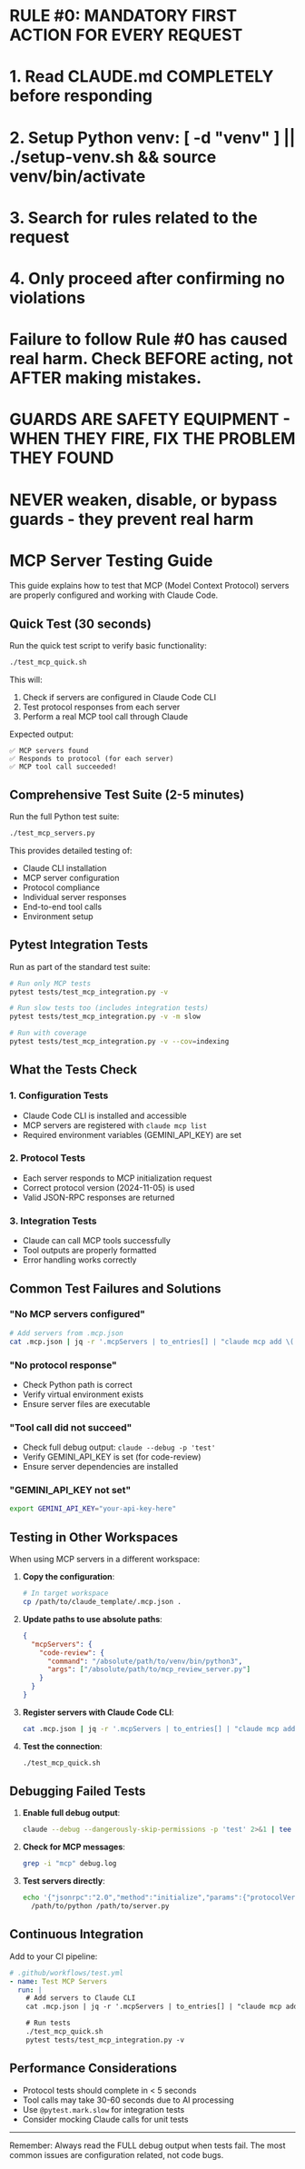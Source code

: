 # RULE #0: MANDATORY FIRST ACTION FOR EVERY REQUEST
# 1. Read CLAUDE.md COMPLETELY before responding
# 2. Setup Python venv: [ -d "venv" ] || ./setup-venv.sh && source venv/bin/activate
# 3. Search for rules related to the request
# 4. Only proceed after confirming no violations
# Failure to follow Rule #0 has caused real harm. Check BEFORE acting, not AFTER making mistakes.
#
# GUARDS ARE SAFETY EQUIPMENT - WHEN THEY FIRE, FIX THE PROBLEM THEY FOUND
# NEVER weaken, disable, or bypass guards - they prevent real harm

# MCP Server Testing Guide

This guide explains how to test that MCP (Model Context Protocol) servers are properly configured and working with Claude Code.

## Quick Test (30 seconds)

Run the quick test script to verify basic functionality:

```bash
./test_mcp_quick.sh
```

This will:
1. Check if servers are configured in Claude Code CLI
2. Test protocol responses from each server
3. Perform a real MCP tool call through Claude

Expected output:
```
✅ MCP servers found
✅ Responds to protocol (for each server)
✅ MCP tool call succeeded!
```

## Comprehensive Test Suite (2-5 minutes)

Run the full Python test suite:

```bash
./test_mcp_servers.py
```

This provides detailed testing of:
- Claude CLI installation
- MCP server configuration
- Protocol compliance
- Individual server responses
- End-to-end tool calls
- Environment setup

## Pytest Integration Tests

Run as part of the standard test suite:

```bash
# Run only MCP tests
pytest tests/test_mcp_integration.py -v

# Run slow tests too (includes integration tests)
pytest tests/test_mcp_integration.py -v -m slow

# Run with coverage
pytest tests/test_mcp_integration.py -v --cov=indexing
```

## What the Tests Check

### 1. **Configuration Tests**
- Claude Code CLI is installed and accessible
- MCP servers are registered with `claude mcp list`
- Required environment variables (GEMINI_API_KEY) are set

### 2. **Protocol Tests**
- Each server responds to MCP initialization request
- Correct protocol version (2024-11-05) is used
- Valid JSON-RPC responses are returned

### 3. **Integration Tests**
- Claude can call MCP tools successfully
- Tool outputs are properly formatted
- Error handling works correctly

## Common Test Failures and Solutions

### "No MCP servers configured"
```bash
# Add servers from .mcp.json
cat .mcp.json | jq -r '.mcpServers | to_entries[] | "claude mcp add \(.key) \(.value.command) \(.value.args | join(" "))"' | bash
```

### "No protocol response"
- Check Python path is correct
- Verify virtual environment exists
- Ensure server files are executable

### "Tool call did not succeed"
- Check full debug output: `claude --debug -p 'test'`
- Verify GEMINI_API_KEY is set (for code-review)
- Ensure server dependencies are installed

### "GEMINI_API_KEY not set"
```bash
export GEMINI_API_KEY="your-api-key-here"
```

## Testing in Other Workspaces

When using MCP servers in a different workspace:

1. **Copy the configuration**:
   ```bash
   # In target workspace
   cp /path/to/claude_template/.mcp.json .
   ```

2. **Update paths to use absolute paths**:
   ```json
   {
     "mcpServers": {
       "code-review": {
         "command": "/absolute/path/to/venv/bin/python3",
         "args": ["/absolute/path/to/mcp_review_server.py"]
       }
     }
   }
   ```

3. **Register servers with Claude Code CLI**:
   ```bash
   cat .mcp.json | jq -r '.mcpServers | to_entries[] | "claude mcp add \(.key) \(.value.command) \(.value.args | join(" "))"' | bash
   ```

4. **Test the connection**:
   ```bash
   ./test_mcp_quick.sh
   ```

## Debugging Failed Tests

1. **Enable full debug output**:
   ```bash
   claude --debug --dangerously-skip-permissions -p 'test' 2>&1 | tee debug.log
   ```

2. **Check for MCP messages**:
   ```bash
   grep -i "mcp" debug.log
   ```

3. **Test servers directly**:
   ```bash
   echo '{"jsonrpc":"2.0","method":"initialize","params":{"protocolVersion":"2024-11-05"},"id":1}' | \
     /path/to/python /path/to/server.py
   ```

## Continuous Integration

Add to your CI pipeline:

```yaml
# .github/workflows/test.yml
- name: Test MCP Servers
  run: |
    # Add servers to Claude CLI
    cat .mcp.json | jq -r '.mcpServers | to_entries[] | "claude mcp add \(.key) \(.value.command) \(.value.args | join(" "))"' | bash

    # Run tests
    ./test_mcp_quick.sh
    pytest tests/test_mcp_integration.py -v
```

## Performance Considerations

- Protocol tests should complete in < 5 seconds
- Tool calls may take 30-60 seconds due to AI processing
- Use `@pytest.mark.slow` for integration tests
- Consider mocking Claude calls for unit tests

---

Remember: Always read the FULL debug output when tests fail. The most common issues are configuration related, not code bugs.
